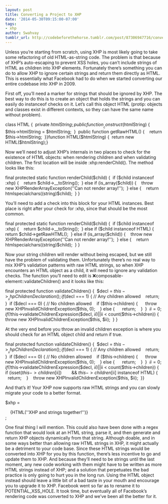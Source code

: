 ```yaml
---
layout: post
title: Converting a Project to XHP
date: '2014-05-30T09:15:00-07:00'
tags:
- xhp
author: Swahvay
tumblr_url: http://codebeforethehorse.tumblr.com/post/87306947716/converting-a-project-to-xhp
---
```

Unless you’re starting from scratch, using XHP is most likely going to take some refactoring of old HTML-as-string code. The problem is that because of XHP’s auto-escaping to prevent XSS holes, you can’t include strings of HTML as children into XHP elements. Fortunately there’s something you can do to allow XHP to ignore certain strings and return them directly as HTML. This is essentially what Facebook had to do when we started converting our entire codebase into XHP in 2009.

First off, you’ll need a marker for strings that should be ignored by XHP. The best way to do this is to create an object that holds the strings and you can easily do instanceof checks on it. Let’s call this object HTML (protip: objects and classes exist in different contexts, so they can have the same name without problem).

class HTML {  private $htmlString;  public function __construct($htmlString) {    $this->htmlString = $htmlString;  }  public function getRawHTML() {    return $this->htmlString;  }}function HTML($htmlString) {  return new HTML($htmlString);}

Now we’ll need to adjust XHP’s internals in two places to check for the existence of HTML objects: when rendering children and when validating children. The first location will be inside :xhp:renderChild(). The method looks like this:

final protected static function renderChild($child) {  if ($child instanceof :xhp) {    return $child->__toString();  } else if (is_array($child)) {    throw new XHPRenderArrayException(''Can not render array!'');  } else {    return htmlspecialchars((string)$child);  } }

You’ll need to add a check into this block for your HTML instances. Best place is right after your check for :xhp, since that should be the most common.

final protected static function renderChild($child) {  if ($child instanceof :xhp) {    return $child->__toString();  } else if ($child instanceof HTML) {    return $child->getRawHTML();  } else if (is_array($child)) {    throw new XHPRenderArrayException(''Can not render array!'');  } else {    return htmlspecialchars((string)$child);  } }

Now your string children will render without being escaped, but we still have the problem of validating them. Unfortunately there’s no real way to mix XHP’s validation patterns with raw HTML strings, so when XHP encounters an HTML object as a child, it will need to ignore any validation checks. The function you’ll need to edit is :x:composable-element::validateChildren() and it looks like this:

final protected function validateChildren() {  $decl = $this->__xhpChildrenDeclaration();  if ($decl === 1) { // Any children allowed    return;  }  if ($decl === 0) { // No children allowed    if ($this->children) {      throw new XHPInvalidChildrenException($this, 0);    } else {      return;    }  }  $ii = 0;  if (!$this->validateChildrenExpression($decl, $ii)      || $ii < count($this->children)) {    throw new XHPInvalidChildrenException($this, $ii);  } }

At the very end before you throw an invalid children exception is where you should check for an HTML object child and return if true.

final protected function validateChildren() {  $decl = $this->__xhpChildrenDeclaration();  if ($decl === 1) { // Any children allowed    return;  }  if ($decl === 0) { // No children allowed    if ($this->children) {      throw new XHPInvalidChildrenException($this, 0);    } else {      return;    }  }  $ii = 0;  if (!$this->validateChildrenExpression($decl, $ii)      || $ii < count($this->children)) {    if (isset($this->children[$ii])        && $this->children[$ii] instanceof HTML) {      return;    }    throw new XHPInvalidChildrenException($this, $ii);  }}

And that’s it! Your XHP now supports raw HTML strings and you can slowly migrate your code to a better format.

$xhp =  <div>    {HTML(''<span>XHP and strings together!</span>'')}  </div>;

One final thing I will mention. This could also have been done with a regex function that would look at an HTML string, parse it, and then generate and return XHP objects dynamically from that string. Although doable, and in some ways better than allowing raw HTML strings in XHP, it might actually be a detriment to your code base. Since these HTML strings would be converted into XHP for you by this function, there’s less incentive to go and update them to XHP. And because they’ll need to be strings until the last moment, any new code working with them might have to be written as more HTML strings instead of XHP; and a solution that perpetuates the bad practice is only going to hurt you in the long run.
Using the HTML object instead should leave a little bit of a bad taste in your mouth and encourage you to upgrade it to XHP. Facebook went so far as to rename it to POTENTIAL_XSS_HOLE. It took time, but eventually all of Facebook’s rendering code was converted to XHP and we’ve been all the better for it.
